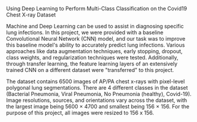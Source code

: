 Using Deep Learning to Perform Multi-Class Classification on the Covid19 Chest X-ray Dataset


Machine and Deep Learning can be used to assist in diagnosing specific lung infections. In this project, we were provided with a baseline Convolutional Neural Network (CNN) model, and our task was to improve this baseline model's ability to accurately predict lung infections. Various approaches like data augmentation techniques, early stopping, dropout, class weights, and regularization techniques were tested. Additionally, through transfer learning, the feature learning layers of an extensively trained CNN on a different dataset were "transferred" to this project.

The dataset contains 6500 images of AP/PA chest x-rays with pixel-level polygonal lung segmentations. There are 4 different classes in the dataset (Bacterial Pneumonia, Viral Pneumonia, No Pneumonia (healthy), Covid-19).
Image resolutions, sources, and orientations vary across the dataset, with the largest image being 5600 × 4700 and smallest being 156 × 156. For the purpose of this project, all images were resized to 156 x 156.
